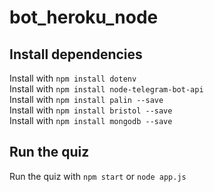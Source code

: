 # bot_heroku_node

## Install dependencies
Install with `npm install dotenv` <br>
Install with `npm install node-telegram-bot-api` <br>
Install with `npm install palin --save` <br>
Install with `npm install bristol --save` <br>
Install with `npm install mongodb --save` <br>

## Run the quiz
Run the quiz with `npm start` or `node app.js`
